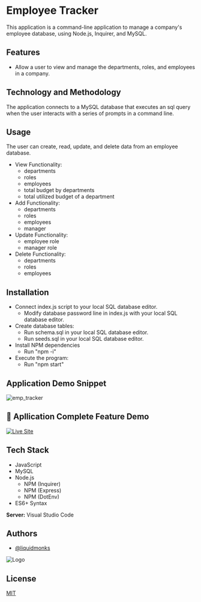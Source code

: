 
# Employee Tracker

This application is a command-line application to manage a company's employee database, using Node.js, Inquirer, and MySQL.



## Features

- Allow a user to view and manage the departments, roles, and employees in a company.


## Technology and Methodology

The application connects to a MySQL database that executes an sql query when the user interacts with a series of prompts in a command line.

## Usage

The user can create, read, update, and delete data from an employee database.

- View Functionality:
    - departments
    - roles
    - employees
    - total budget by departments
    - total utilized budget of a department
- Add Functionality:
    - departments
    - roles
    - employees
    - manager
- Update Functionality:
    - employee role
    - manager role
- Delete Functionality:
    - departments
    - roles
    - employees

## Installation

- Connect index.js script to your local SQL database editor.
    - Modify database password line in index.js with your local SQL database editor.
- Create database tables:
    - Run schema.sql in your local SQL database editor.
    - Run seeds.sql in your local SQL database editor.
- Install NPM dependencies
    - Run "npm -i"
- Execute the program:
    - Run "npm start"


## Application Demo Snippet
![emp_tracker](https://user-images.githubusercontent.com/114820394/214878880-3bd87ed2-7852-4945-b41f-1df380c1c2a2.gif)

## 🔗 Apllication Complete Feature Demo
[![Live Site](https://img.shields.io/badge/livesite-click-orange)](https://screencast-o-matic.com/watch/c0VOIQVxjdN)


## Tech Stack


- JavaScript
- MySQL
- Node.js 
    - NPM (Inquirer)
    - NPM (Express)
    - NPM (DotEnv)
- ES6+ Syntax




**Server:** Visual Studio Code


## Authors

- [@liquidmonks](https://www.github.com/liquidmonks)


![Logo](https://i.imgur.com/MrXyBQy.png)


## License

[MIT](https://choosealicense.com/licenses/mit/)

